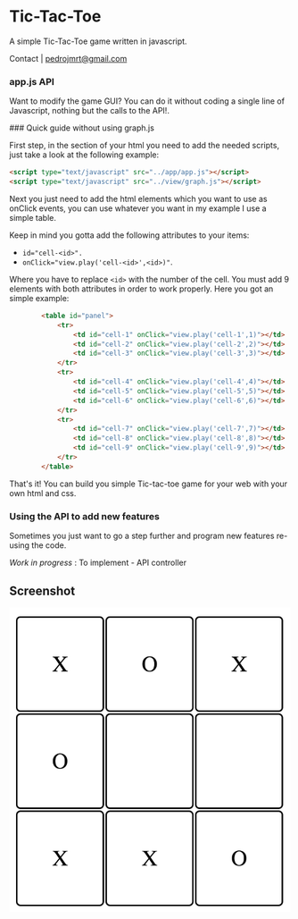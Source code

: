 # Tic-Tac-Toe

A simple Tic-Tac-Toe game written in javascript.

Contact | <pedrojmrt@gmail.com>

### app.js API

Want to modify the game GUI? You can do it without coding a single line of Javascript, nothing but the calls to the API!.

### Quick guide without using graph.js

First step, in the <head> section of your html you need to add the needed scripts, just take a look at the following example:

```html
<script type="text/javascript" src="../app/app.js"></script>
<script type="text/javascript" src="../view/graph.js"></script>
```

Next you just need to add the html elements which you want to use as onClick events, you can use whatever you want in my
example I use a simple table.

Keep in mind you gotta add the following attributes to your items:

- ``id="cell-<id>".``
- ``onClick="view.play('cell-<id>',<id>)"``.

Where you have to replace ``<id>`` with the number of the cell. You must add 9 elements with both
attributes in order to work properly. Here you got an simple example:

```html
		<table id="panel">
			<tr>
				<td id="cell-1" onClick="view.play('cell-1',1)"></td>
				<td id="cell-2" onClick="view.play('cell-2',2)"></td>
				<td id="cell-3" onClick="view.play('cell-3',3)"></td>
			</tr>
			<tr>
				<td id="cell-4" onClick="view.play('cell-4',4)"></td>
				<td id="cell-5" onClick="view.play('cell-5',5)"></td>
				<td id="cell-6" onClick="view.play('cell-6',6)"></td>
			</tr>
			<tr>
				<td id="cell-7" onClick="view.play('cell-7',7)"></td>
				<td id="cell-8" onClick="view.play('cell-8',8)"></td>
				<td id="cell-9" onClick="view.play('cell-9',9)"></td>
			</tr>
		</table>
```

That's it! You can build you simple Tic-tac-toe game for your web with your own html and css.

### Using the API to add new features

Sometimes you just want to go a step further and program
new features re-using the code.

*Work in progress* : To implement - API controller 

## Screenshot

![Alt text](https://raw.githubusercontent.com/pmrt/tic-tac-toe/master/screenshot/screenshot_1.png)
